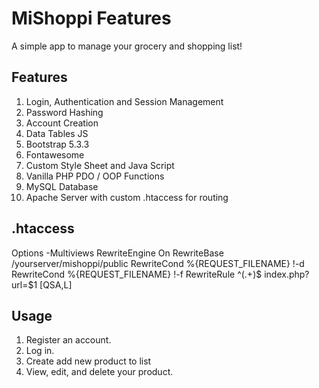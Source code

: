 # MiShoppi Features
A simple app to manage your grocery and shopping list!

## Features
1. Login, Authentication and Session Management
2. Password Hashing
3. Account Creation
4. Data Tables JS
5. Bootstrap 5.3.3
6. Fontawesome
7. Custom Style Sheet and Java Script
8. Vanilla PHP PDO / OOP Functions
9. MySQL Database
10. Apache Server with custom .htaccess for routing

## .htaccess 

<IfModule mod_rewrite.c>
    Options -Multiviews
    RewriteEngine On 
    RewriteBase /yourserver/mishoppi/public
    RewriteCond %{REQUEST_FILENAME} !-d
    RewriteCond %{REQUEST_FILENAME} !-f
    RewriteRule ^(.+)$ index.php?url=$1 [QSA,L]
</IfModule>    

## Usage
1.  Register an account.
2.  Log in.
3.  Create add new product to list
4.  View, edit, and delete your product.

